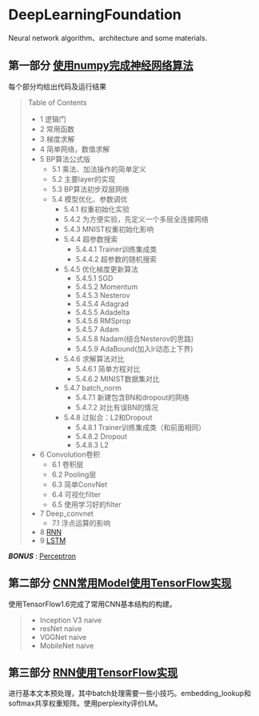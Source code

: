 # DeepLearningFoundation
Neural network algorithm、architecture and some materials.

## 第一部分 [使用numpy完成神经网络算法](NeuralNetwork.ipynb)
每个部分均给出代码及运行结果
> Table of Contents
> - 1  逻辑门
> - 2  常用函数
> - 3  梯度求解
> - 4  简单网络，数值求解
> - 5  BP算法公式版
>      - 5.1  乘法、加法操作的简单定义
>      - 5.2  主要layer的实现
>      - 5.3  BP算法初步双层网络
>      - 5.4  模型优化、参数调优
>        - 5.4.1  权重初始化实验
>        - 5.4.2  为方便实验，先定义一个多层全连接网络
>        - 5.4.3  MNIST权重初始化影响
>        - 5.4.4  超参数搜索
>           - 5.4.4.1  Trainer训练集成类
>           - 5.4.4.2  超参数的随机搜索
>        - 5.4.5  优化梯度更新算法
>           - 5.4.5.1  SGD
>           - 5.4.5.2  Momentum
>           - 5.4.5.3  Nesterov
>           - 5.4.5.4  Adagrad
>           - 5.4.5.5  Adadelta
>           - 5.4.5.6  RMSprop
>           - 5.4.5.7  Adam
>           - 5.4.5.8  Nadam(结合Nesterov的思路)
>           - 5.4.5.9  AdaBound(加入lr动态上下界)
>        - 5.4.6  求解算法对比
>           - 5.4.6.1  简单方程对比
>           - 5.4.6.2  MINIST数据集对比
>        - 5.4.7  batch_norm
>           - 5.4.7.1  新建包含BN和dropout的网络
>           - 5.4.7.2  对比有误BN的情况
>        - 5.4.8  过拟合：L2和Dropout
>           - 5.4.8.1  Trainer训练集成类（和前面相同）
>           - 5.4.8.2  Dropout
>           - 5.4.8.3  L2
> - 6  Convolution卷积
>      - 6.1  卷积层
>      - 6.2  Pooling层
>      - 6.3  简单ConvNet
>      - 6.4  可视化filter
>      - 6.5  使用学习好的filter
> - 7  Deep_convnet
>      - 7.1  浮点运算的影响
> - 8  [RNN](RNN-LSTM.ipynb)
> - 9  [LSTM](RNN-LSTM.ipynb)

**_BONUS_** : [Perceptron](Perceptron.ipynb)

## 第二部分 [CNN常用Model使用TensorFlow实现](CNN_model_tensorflow/)
使用TensorFlow1.6完成了常用CNN基本结构的构建。
> - Inception V3 naive
> - resNet naive
> - VGGNet naive
> - MobileNet naive

## 第三部分 [RNN使用TensorFlow实现](RNN_tensorflow/)
进行基本文本预处理，其中batch处理需要一些小技巧。embedding_lookup和softmax共享权重矩阵。使用perplexity评价LM。
